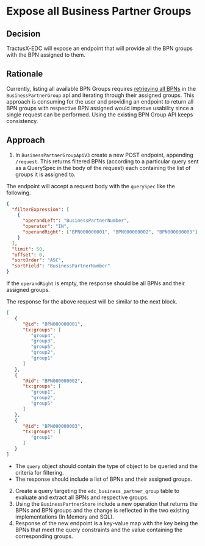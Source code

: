 # Expose all Business Partner Groups

## Decision

TractusX-EDC will expose an endpoint that will provide all the BPN groups with the BPN assigned to them.

## Rationale

Currently, listing all available BPN Groups requires [retrieving all BPNs](https://eclipse-tractusx.github.io/tractusx-edc/openapi/control-plane-api/0.9.0/#/Business%20Partner%20Group/resolveV3) in the `BusinessPartnerGroup` api and iterating through their assigned groups.
This approach is consuming for the user and providing an endpoint to return all BPN groups with respective BPN assigned would improve usability since a single request can be performed. Using the existing BPN Group API keeps consistency.

## Approach

1. In `BusinessPartnerGroupApiV3` create a new POST endpoint, appending `/request`. This returns filtered BPNs (according to a particular query sent as a QuerySpec in the body of the request) each containing the list of groups it is assigned to.

The endpoint will accept a request body with the `querySpec` like the following.

```json
{
  "filterExpression": [
    {
      "operandLeft": "BusinessPartnerNumber",
      "operator": "IN",
      "operandRight": ["BPN000000001", "BPN000000002", "BPN000000003"]
    }
  ],
  "limit": 50,
  "offset": 0,
  "sortOrder": "ASC",
  "sortField": "BusinessPartnerNumber"
}
```

If the `operandRight` is empty, the response should be all BPNs and their assigned groups.

The response for the above request will be similar to the next block.

```json
[
   {
      "@id": "BPN000000001",
      "tx:groups": [
         "group4",
         "group3",
         "group5",
         "group2",
         "group1"
      ]
   },
   {
      "@id": "BPN000000002",
      "tx:groups": [
         "group1",
         "group2",
         "group5"
      ]
   },
   {
      "@id": "BPN000000003",
      "tx:groups": [
         "group1"
      ]
   }
]
```
   
  - The `query` object should contain the type of object to be queried and the criteria for filtering.
  - The response should include a list of BPNs and their assigned groups.
2. Create a query targeting the `edc_business_partner_group` table to evaluate and extract all BPNs and respective groups.
3. Using the `BusinessPartnerStore` include a new operation that returns the BPNs and BPN groups and the change is reflected in the two existing implementations (In Memory and SQL).
4. Response of the new endpoint is a key-value map with the key being the BPNs that meet the query constraints and the value containing the corresponding groups.

